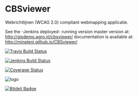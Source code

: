 # CBSviewer

Webrichtlijnen (WCAG 2.0) compliant webmapping applicatie.

See the -Jenkins deployed- running version master version at: http://gisdemo.agro.nl/cbsviewer/ 
documentation is available at: http://mineleni.github.io/CBSviewer/

[![Travis Build Status](https://travis-ci.org/MinELenI/CBSviewer.png?branch=master)](https://travis-ci.org/MinELenI/CBSviewer)

[![Jenkins Build Status](http://gisdemo.agro.nl/jenkins/job/CBS-viewer/badge/icon)](http://gisdemo.agro.nl/jenkins/job/CBS-viewer/)

[![Coverage Status](https://coveralls.io/repos/MinELenI/CBSviewer/badge.png)](https://coveralls.io/r/MinELenI/CBSviewer)

![logo](http://staff.washington.edu/tft/a11ylogo/images/a11ylogo150.png)


[![Bitdeli Badge](https://d2weczhvl823v0.cloudfront.net/MinELenI/cbsviewer/trend.png)](https://bitdeli.com/free "Bitdeli Badge")

